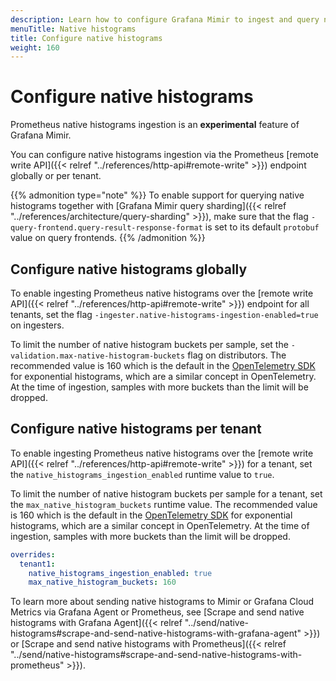 ```yaml
---
description: Learn how to configure Grafana Mimir to ingest and query native histograms.
menuTitle: Native histograms
title: Configure native histograms
weight: 160
---
```


# Configure native histograms

Prometheus native histograms ingestion is an **experimental** feature of Grafana Mimir.

You can configure native histograms ingestion via the Prometheus [remote write API]({{< relref "../references/http-api#remote-write" >}}) endpoint globally or per tenant.

{{% admonition type="note" %}}
To enable support for querying native histograms together with [Grafana Mimir query sharding]({{< relref "../references/architecture/query-sharding" >}}), make sure that the flag `-query-frontend.query-result-response-format` is set to its default `protobuf` value on query frontends.
{{% /admonition %}}

## Configure native histograms globally

To enable ingesting Prometheus native histograms over the [remote write API]({{< relref "../references/http-api#remote-write" >}}) endpoint for all tenants, set the flag `-ingester.native-histograms-ingestion-enabled=true` on ingesters.

To limit the number of native histogram buckets per sample, set the `-validation.max-native-histogram-buckets` flag on distributors.
The recommended value is 160 which is the default in the [OpenTelemetry SDK](https://opentelemetry.io/docs/specs/otel/metrics/sdk/) for exponential histograms, which are a similar concept in OpenTelemetry.
At the time of ingestion, samples with more buckets than the limit will be dropped.

## Configure native histograms per tenant

To enable ingesting Prometheus native histograms over the [remote write API]({{< relref "../references/http-api#remote-write" >}}) for a tenant, set the `native_histograms_ingestion_enabled` runtime value to `true`.

To limit the number of native histogram buckets per sample for a tenant, set the `max_native_histogram_buckets` runtime value.
The recommended value is 160 which is the default in the [OpenTelemetry SDK](https://opentelemetry.io/docs/specs/otel/metrics/sdk/) for exponential histograms, which are a similar concept in OpenTelemetry.
At the time of ingestion, samples with more buckets than the limit will be dropped.

```yaml
overrides:
  tenant1:
    native_histograms_ingestion_enabled: true
    max_native_histogram_buckets: 160
```

To learn more about sending native histograms to Mimir or Grafana Cloud Metrics via Grafana Agent or Prometheus,
see [Scrape and send native histograms with Grafana Agent]({{< relref "../send/native-histograms#scrape-and-send-native-histograms-with-grafana-agent" >}}) or
[Scrape and send native histograms with Prometheus]({{< relref "../send/native-histograms#scrape-and-send-native-histograms-with-prometheus" >}}).
